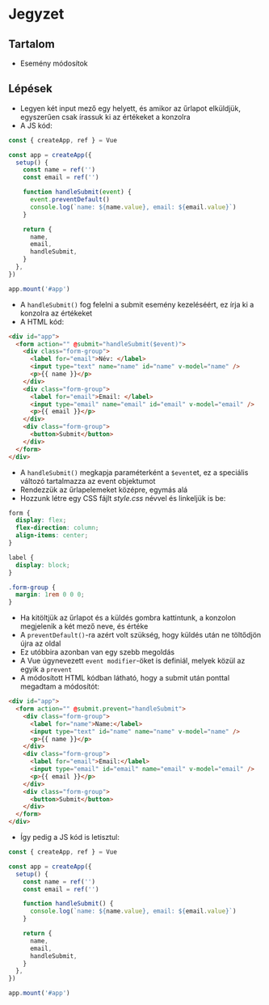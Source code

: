 # Jegyzet

## Tartalom

- Esemény módosítok

## Lépések

- Legyen két input mező egy helyett, és amikor az űrlapot elküldjük, egyszerűen csak írassuk ki az értékeket a konzolra
- A JS kód:

```js
const { createApp, ref } = Vue

const app = createApp({
  setup() {
    const name = ref('')
    const email = ref('')

    function handleSubmit(event) {
      event.preventDefault()
      console.log(`name: ${name.value}, email: ${email.value}`)
    }

    return {
      name,
      email,
      handleSubmit,
    }
  },
})

app.mount('#app')
```

- A `handleSubmit()` fog felelni a submit esemény kezeléséért, ez írja ki a konzolra az értékeket
- A HTML kód:

```html
<div id="app">
  <form action="" @submit="handleSubmit($event)">
    <div class="form-group">
      <label for="email">Név: </label>
      <input type="text" name="name" id="name" v-model="name" />
      <p>{{ name }}</p>
    </div>
    <div class="form-group">
      <label for="email">Email: </label>
      <input type="email" name="email" id="email" v-model="email" />
      <p>{{ email }}</p>
    </div>
    <div class="form-group">
      <button>Submit</button>
    </div>
  </form>
</div>
```

- A `handleSubmit()` megkapja paraméterként a `$event`et, ez a speciális változó tartalmazza az event objektumot
- Rendezzük az űrlapelemeket középre, egymás alá
- Hozzunk létre egy CSS fájlt _style.css_ névvel és linkeljük is be:

```css
form {
  display: flex;
  flex-direction: column;
  align-items: center;
}

label {
  display: block;
}

.form-group {
  margin: 1rem 0 0 0;
}
```

- Ha kitöltjük az űrlapot és a küldés gombra kattintunk, a konzolon megjelenik a két mező neve, és értéke
- A `preventDefault()`-ra azért volt szükség, hogy küldés után ne töltődjön újra az oldal
- Ez utóbbira azonban van egy szebb megoldás
- A Vue úgynevezett `event modifier`-öket is definiál, melyek közül az egyik a `prevent`
- A módosított HTML kódban látható, hogy a submit után ponttal megadtam a módosítót:

```html
<div id="app">
  <form action="" @submit.prevent="handleSubmit">
    <div class="form-group">
      <label for="name">Name:</label>
      <input type="text" id="name" name="name" v-model="name" />
      <p>{{ name }}</p>
    </div>
    <div class="form-group">
      <label for="email">Email:</label>
      <input type="email" id="email" name="email" v-model="email" />
      <p>{{ email }}</p>
    </div>
    <div class="form-group">
      <button>Submit</button>
    </div>
  </form>
</div>
```

- Így pedig a JS kód is letisztul:

```js
const { createApp, ref } = Vue

const app = createApp({
  setup() {
    const name = ref('')
    const email = ref('')

    function handleSubmit() {
      console.log(`name: ${name.value}, email: ${email.value}`)
    }

    return {
      name,
      email,
      handleSubmit,
    }
  },
})

app.mount('#app')
```
